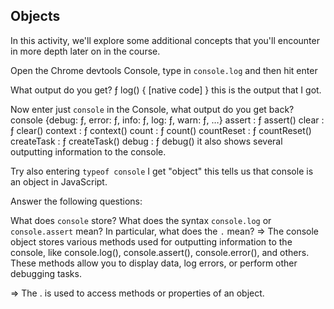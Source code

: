 ## Objects

In this activity, we'll explore some additional concepts that you'll encounter in more depth later on in the course.

Open the Chrome devtools Console, type in `console.log` and then hit enter

What output do you get?
ƒ log() { [native code] } this is the output that I got.

Now enter just `console` in the Console, what output do you get back?
console {debug: ƒ, error: ƒ, info: ƒ, log: ƒ, warn: ƒ, …}
assert
: 
ƒ assert()
clear
: 
ƒ clear()
context
: 
ƒ context()
count
: 
ƒ count()
countReset
: 
ƒ countReset()
createTask
: 
ƒ createTask()
debug
: 
ƒ debug() it also shows several outputting information to the console.

Try also entering `typeof console`
I get "object" this tells us  that console is an object in JavaScript.

Answer the following questions:

What does `console` store?
What does the syntax `console.log` or `console.assert` mean? In particular, what does the `.` mean?
 => The console object stores various methods used for outputting information to the console, like console.log(), console.assert(), console.error(), and others. These methods allow you to display data, log errors, or perform other debugging tasks.

 => The . is used to access methods or properties of an object.